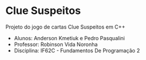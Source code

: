 # Clue Suspeitos
Projeto do jogo de cartas Clue Suspeitos em C++

- Alunos: Anderson Kmetiuk e Pedro Pasqualini
- Professor: Robinson Vida Noronha
- Disciplina: IF62C - Fundamentos De Programação 2 
